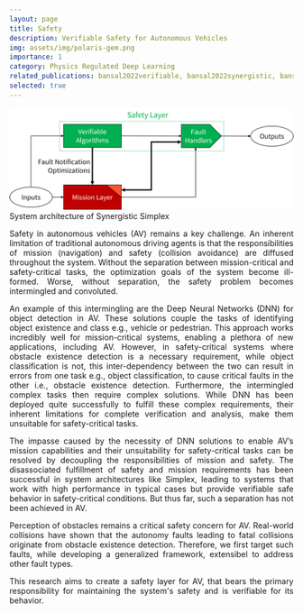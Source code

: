 ```yaml
---
layout: page
title: Safety
description: Verifiable Safety for Autonomous Vehicles
img: assets/img/polaris-gem.png
importance: 1
category: Physics Regulated Deep Learning
related_publications: bansal2022verifiable, bansal2022synergistic, bansal2021risk
selected: true
---
```


<div style="text-align: center;">
  <img src="/assets/img/synergistic-simplex-block.png" alt="Centered Image" style="width: 600px; height: auto;">
</div>
<div class="caption">
    System architecture of Synergistic Simplex
</div>

<div style="text-align: justify;">

<p>
Safety in autonomous vehicles (AV) remains a key challenge.
An inherent limitation of traditional autonomous
driving agents is that the responsibilities of mission (navigation)
and safety (collision avoidance) are diffused throughout
the system. Without the separation between mission-critical
and safety-critical tasks, the optimization goals of the system
become ill-formed. Worse, without separation, the safety problem
becomes intermingled and convoluted.
</p>

<p>
An example of this intermingling are the Deep Neural
Networks (DNN) for object detection in AV.
These solutions couple the tasks of identifying object existence
and class e.g., vehicle or pedestrian. This approach
works incredibly well for mission-critical systems, enabling
a plethora of new applications, including AV. However, in
safety-critical systems where obstacle existence detection is a
necessary requirement, while object classification is not,
this inter-dependency between the two can result in errors from
one task e.g., object classification, to cause critical faults in the
other i.e., obstacle existence detection. Furthermore, the
intermingled complex tasks then require complex solutions.
While DNN has been deployed quite successfully to fulfill
these complex requirements, their inherent limitations for
complete verification and analysis, make
them unsuitable for safety-critical tasks.
<p>

</p>
The impasse caused by the necessity of DNN solutions to
enable AV’s mission capabilities and their unsuitability for
safety-critical tasks can be resolved by decoupling the responsibilities of mission
and safety. The disassociated fulfillment of safety
and mission requirements has been successful in system architectures
like Simplex, leading to systems that work
with high performance in typical cases but provide verifiable
safe behavior in safety-critical conditions. But thus far, such
a separation has not been achieved in AV.
</p>

<p>
Perception of obstacles remains a critical safety concern for AV.
Real-world collisions have shown that the autonomy faults leading to fatal collisions originate from obstacle existence detection. Therefore, we first target such faults, while developing a generalized framework, extensibel to address other fault types.
</p>

<p>
This research aims to create a safety layer for AV, that bears the primary responsibility for maintaining the system's safety and is verifiable for its behavior.
</p>

</div>